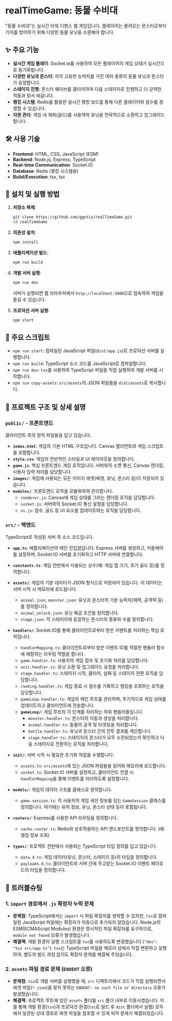 # realTimeGame: 동물 수비대

"동물 수비대"는 실시간 타워 디펜스 웹 게임입니다. 플레이어는 몰려오는 몬스터로부터 기지를 방어하기 위해 다양한 동물 유닛을 소환해야 합니다.

## ✨ 주요 기능

-   **실시간 게임 플레이**: Socket.io를 사용하여 모든 플레이어의 게임 상태가 실시간으로 동기화됩니다.
-   **다양한 유닛과 몬스터**: 각각 고유한 능력치를 가진 여러 종류의 동물 유닛과 몬스터가 등장합니다.
-   **스테이지 진행**: 몬스터 웨이브를 클리어하여 다음 스테이지로 진행하고 더 강력한 적들과 맞서 싸웁니다.
-   **랭킹 시스템**: Redis를 활용한 실시간 랭킹 보드를 통해 다른 플레이어와 점수를 경쟁할 수 있습니다.
-   **자원 관리**: 게임 내 재화(골드)를 사용하여 유닛을 전략적으로 소환하고 업그레이드합니다.

## 🛠️ 사용 기술

-   **Frontend**: HTML, CSS, JavaScript (ESM)
-   **Backend**: Node.js, Express, TypeScript
-   **Real-time Communication**: Socket.IO
-   **Database**: Redis (랭킹 시스템용)
-   **Build/Execution**: tsx, tsc

## 🚀 설치 및 실행 방법

1.  **저장소 복제**:
    ```bash
    git clone https://github.com/ggutis/realTimeGame.git
    cd realTimeGame
    ```

2.  **의존성 설치**:
    ```bash
    npm install
    ```

3.  **애플리케이션 빌드**:
    ```bash
    npm run build
    ```

4.  **개발 서버 실행**:
    ```bash
    npm run dev
    ```
    서버가 실행되면 웹 브라우저에서 `http://localhost:3000`으로 접속하여 게임을 즐길 수 있습니다.

5.  **프로덕션 서버 실행**:
    ```bash
    npm start
    ```

## 📜 주요 스크립트

-   `npm run start`: 컴파일된 JavaScript 파일(`dist/app.js`)로 프로덕션 서버를 실행합니다.
-   `npm run build`: TypeScript 소스 코드를 JavaScript로 컴파일합니다.
-   `npm run dev`: `tsx`를 사용하여 TypeScript 파일을 직접 실행하여 개발 서버를 시작합니다.
-   `npm run copy-assets`: `src/assets`의 JSON 파일들을 `dist/assets`로 복사합니다.

## 📁 프로젝트 구조 및 상세 설명

### `public/` - 프론트엔드

클라이언트 측의 정적 파일들을 담고 있습니다.

-   **`index.html`**: 게임의 기본 HTML 구조입니다. Canvas 엘리먼트와 게임 스크립트를 포함합니다.
-   **`style.css`**: 게임의 전반적인 스타일과 UI 레이아웃을 정의합니다.
-   **`game.js`**: 핵심 프론트엔드 게임 로직입니다. 서버와의 소켓 통신, Canvas 렌더링, 사용자 입력 처리를 담당합니다.
-   **`images/`**: 게임에 사용되는 모든 이미지 애셋(배경, 유닛, 몬스터 등)이 저장되어 있습니다.
-   **`modules/`**: 프론트엔드 로직을 모듈화하여 관리합니다.
    -   `renderer.js`: Canvas에 게임 상태를 그리는 렌더링 로직을 담당합니다.
    -   `socket.js`: 서버와의 Socket.IO 통신 설정을 담당합니다.
    -   `ui.js`: 점수, 골드 등 UI 요소를 업데이트하는 로직을 담당합니다.

### `src/` - 백엔드

TypeScript로 작성된 서버 측 소스 코드입니다.

-   **`app.ts`**: 애플리케이션의 메인 진입점입니다. Express 서버를 생성하고, 미들웨어를 설정하며, Socket.IO 서버를 초기화하고 HTTP 서버에 연결합니다.

-   **`constants.ts`**: 게임 전반에서 사용되는 상수(예: 게임 맵 크기, 초기 골드 등)를 정의합니다.

-   **`assets/`**: 게임의 기본 데이터가 JSON 형식으로 저장되어 있습니다. 이 데이터는 서버 시작 시 메모리에 로드됩니다.
    -   `animal.json`, `monster.json`: 유닛과 몬스터의 기본 능력치(체력, 공격력 등)를 정의합니다.
    -   `animal_unlock.json`: 유닛 해금 조건을 정의합니다.
    -   `stage.json`: 각 스테이지에 등장하는 몬스터의 종류와 수를 정의합니다.

-   **`handlers/`**: Socket.IO를 통해 클라이언트로부터 받은 이벤트를 처리하는 핵심 로직입니다.
    -   `handlerMapping.ts`: 클라이언트로부터 받은 이벤트 ID를 적절한 핸들러 함수에 매핑하는 라우팅 역할을 합니다.
    -   `game.handler.ts`: 사용자의 게임 접속 및 초기화 처리를 담당합니다.
    -   `unit.handler.ts`: 유닛 소환 및 업그레이드 요청을 처리합니다.
    -   `stage.handler.ts`: 스테이지 시작, 클리어, 실패 등 스테이지 전환 로직을 담당합니다.
    -   `ranking.handler.ts`: 게임 종료 시 점수를 기록하고 랭킹을 조회하는 로직을 담당합니다.
    -   `gameLoop.handler.ts`: 게임의 메인 루프를 관리하며, 주기적으로 게임 상태를 업데이트하고 클라이언트에 전송합니다.
    -   **`gameLoop/`**: 게임 루프의 각 단계를 처리하는 하위 핸들러들입니다.
        -   `monster.handler.ts`: 몬스터의 이동과 생성을 처리합니다.
        -   `animal.handler.ts`: 동물의 공격 및 타겟팅을 처리합니다.
        -   `battle.handler.ts`: 유닛과 몬스터 간의 전투 결과를 계산합니다.
        -   `stage.handler.ts`: 스테이지의 몬스터가 모두 소진되었는지 확인하고 다음 스테이지로 전환하는 로직을 처리합니다.

-   **`init/`**: 서버 시작 시 필요한 초기화 작업을 수행합니다.
    -   `assets.ts`: `src/assets`에 있는 JSON 파일들을 읽어와 메모리에 로드합니다.
    -   `socket.ts`: Socket.IO 서버를 설정하고, 클라이언트 연결 시 `handlerMapping`을 통해 이벤트를 처리하도록 설정합니다.

-   **`models/`**: 게임의 데이터 구조를 클래스로 정의합니다.
    -   `game.session.ts`: 각 사용자의 게임 세션 정보를 담는 `GameSession` 클래스를 정의합니다. 여기에는 유저 정보, 유닛, 몬스터 상태 등이 포함됩니다.

-   **`routers/`**: Express를 사용한 API 라우팅을 정의합니다.
    -   `cache.router.ts`: Redis와 상호작용하는 API 엔드포인트를 정의합니다. (예: 랭킹 정보 조회)

-   **`types/`**: 프로젝트 전반에서 사용되는 TypeScript 타입 정의를 담고 있습니다.
    -   `data.d.ts`: 게임 데이터(유닛, 몬스터, 스테이지 등)의 타입을 정의합니다.
    -   `payloads.d.ts`: 클라이언트와 서버 간에 주고받는 Socket.IO 이벤트 페이로드의 타입을 정의합니다.

## 🔧 트러블슈팅


### 1. `import` 경로에서 `.js` 확장자 누락 문제

-   **문제점**: TypeScript에서는 `import` 시 파일 확장자를 생략할 수 있지만, `tsc`로 컴파일된 JavaScript 파일에는 확장자가 자동으로 추가되지 않았습니다. Node.js의 ESM(ECMAScript Modules) 환경은 명시적인 파일 확장자를 요구하므로, `module not found` 오류가 발생했습니다.
-   **해결책**: 개발 환경의 실행 스크립트를 `tsx`를 사용하도록 변경했습니다 (`"dev": "tsx src/app.ts"`). `tsx`는 TypeScript 파일을 메모리 상에서 직접 변환하고 실행하여, 별도의 빌드 과정 없이도 확장자 문제를 해결해 주었습니다.

### 2. `assets` 파일 경로 문제 (`ENOENT` 오류)

-   **문제점**: `tsx`로 개발 서버를 실행했을 때, `src` 디렉토리에서 코드가 직접 실행되면서 애셋 파일(`*.json`)을 찾지 못하는 `ENOENT: no such file or directory` 오류가 발생했습니다.
-   **해결책**: 프로젝트 루트에 있던 `assets` 폴더를 `src` 폴더 내부로 이동시켰습니다. 이를 통해 개발 환경(`tsx`)과 프로덕션 환경(`tsc`로 빌드 후 `dist` 폴더에서 실행) 모두에서 일관된 상대 경로로 애셋 파일을 참조할 수 있게 되어 문제가 해결되었습니다.
